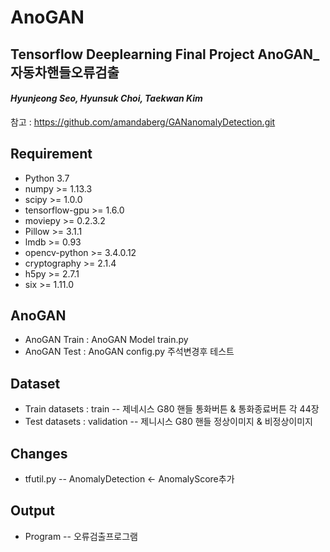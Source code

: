 # AnoGAN
## Tensorflow Deeplearning Final Project AnoGAN_자동차핸들오류검출
#### *Hyunjeong Seo, Hyunsuk Choi, Taekwan Kim*

참고 : https://github.com/amandaberg/GANanomalyDetection.git

## Requirement
- Python 3.7
- numpy >= 1.13.3
- scipy >= 1.0.0
- tensorflow-gpu >= 1.6.0
- moviepy >= 0.2.3.2
- Pillow >= 3.1.1
- lmdb >= 0.93
- opencv-python >= 3.4.0.12
- cryptography >= 2.1.4
- h5py >= 2.7.1
- six >= 1.11.0

## AnoGAN
- AnoGAN Train : AnoGAN Model train.py
- AnoGAN Test : AnoGAN config.py 주석변경후 테스트

## Dataset
- Train datasets : train -- 제네시스 G80 핸들 통화버튼 & 통화종료버튼 각 44장
- Test datasets : validation -- 제니시스 G80 핸들 정상이미지 & 비정상이미지

## Changes
- tfutil.py -- AnomalyDetection <- AnomalyScore추가

## Output
- Program -- 오류검출프로그램
